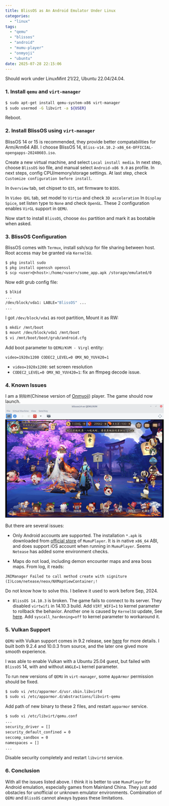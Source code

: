 ```yaml
---
title: BlissOS as An Android Emulator Under Linux
categories:
  - "linux"
tags:
  - "qemu"
  - "blissos"
  - "android"
  - "mumu-player"
  - "onmyoji"
  - "ubuntu"
date: 2025-07-28 22:15:06
---
```


Should work under LinuxMint 21/22, Ubuntu 22.04/24.04.

### 1. Install `qemu` and `virt-manager`
```bash
$ sudo apt-get install qemu-system-x86 virt-manager
$ sudo usermod -G libvirt -a ${USER}
```
Reboot.

### 2. Install BlissOS using `virt-manager`

BlissOS 14 or 15 is recommended, they provide better compatabilities for Arm/Arm64 ABI. I choose BlissOS 14, `Bliss-v14.10.2-x86_64-OFFICIAL-opengapps-20240603.iso`.

Create a new virtual machine, and select `Local install media`. In next step, choose `BlissOS` iso file, and manual select `Android-x86 9.0` as profile. In next steps, config CPU/memory/storage settings. At last step, check `Customize configuration before install`.

In `Overview` tab, set chipset to `Q35`, set firmware to `BIOS`.

In `Video QXL` tab, set model to `Virtio` and check `3D acceleration` In `Display Spice`, set listen type to `None` and check `OpenGL`. These 2 configuration enables `VirGL` support in `QEMU`.

Now start to install `BlissOS`, choose `dos` partition and mark it as bootable when asked.

### 3. BlissOS Configuration

BlissOS comes with `Termux`, install ssh/scp for file sharing between host. Root access may be granted via `KernelSU`.
```
$ pkg install sudo
$ pkg install openssh openssl
$ scp <user>@<host>:/home/<user>/some_app.apk /storage/emulated/0
```

Now edit grub config file:
```bash
$ blkid
...
/dev/block/vda1: LABLE="BlissOS" ...
...
```
I got `/dev/block/vda1` as root partition, Mount it as RW:
```bash
$ mkdir /mnt/boot
$ mount /dev/block/vda1 /mnt/boot
$ vi /mnt/boot/boot/grub/android.cfg
```

Add boot parameter to `QEMU/KVM - Virgl` entity:
```
video=1920x1200 CODEC2_LEVEL=0 OMX_NO_YUV420=1
```
- `video=1920x1200`: set screen resolution
- `CODEC2_LEVEL=0 OMX_NO_YUV420=1`: fix an ffmpeg decode issue.

### 4. Known Issues

I am a `阴阳师`(Chinese version of [Onmyoji](https://play.google.com/store/apps/details?id=com.netease.onmyoji.gb&hl=en_US)) player. The game should now launch.
![qemu_blissos_yys](../../images/2025/qemu_blissos_yys.webp)

But there are several issues:

- Only Android accounts are supported. The installation `*.apk` is downloaded from [official store](https://mumu.163.com/games/) of `MumuPlayer`. It is in native `x86_64` ABI, and does support iOS account when running in `MumuPlayer`. Seems `Netease` has added some environment checks.

- Maps do not load, including demon encounter maps and area boss maps. From log, it reads:
```
JNIManager Failed to call method create with signiture (I)Lcom/netease/neox/NXMapViewContainer;!
```
Do not know how to solve this. I believe it used to work before Sep, 2024.

- `BlissOS 14.10.3` is broken. The game fails to connect to its server. They disabled `virtwifi` in 14.10.3 build. Add `VIRT_WIFI=1` to kernel parameter to rollback the behavior. Another one is caused by `KernelSU` update, See [here](https://github.com/tiann/KernelSU/issues/2113). Add `syscall_hardening=off` to kernel parameter to workaround it.

### 5. Vulkan Support

`QEMU` with Vulkan support comes in 9.2 release, see [here](https://gist.github.com/peppergrayxyz/fdc9042760273d137dddd3e97034385f) for more details. I built both 9.2.4 and 10.0.3 from source, and the later one gived more smooth experience.

I was able to enable Vulkan with a Ubuntu 25.04 guest, but failed with `BlissOS` 14, with and without `ANGLE=1` kernel parameter.

To run new versions of `QEMU` in `virt-manager`, some `AppArmor` permission should be fixed.

```bash
$ sudo vi /etc/apparmor.d/usr.sbin.libvirtd
$ sudo vi /etc/apparmor.d/abstractions/libvirt-qemu
```
Add path of new binary to these 2 files, and restart `apparmor` service.

```bash
$ sudo vi /etc/libvirt/qemu.conf
...
security_driver = []
security_default_confined = 0
seccomp_sandbox = 0
namespaces = []
...
```
Disable security completely and restart `libvirtd` service.

### 6. Conclusion

With all the issues listed above. I think it is better to use `MumuPlayer` for Android emulation, especially games from Mainland China. They just add obstacles for unofficial or unknown emulator environments. Combination of `QEMU` and `BlissOS` cannot always bypass these limitations.

